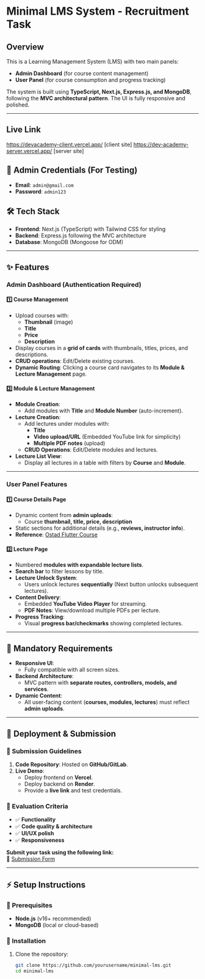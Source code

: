 # Minimal LMS System - Recruitment Task

## Overview
This is a Learning Management System (LMS) with two main panels:  
- **Admin Dashboard** (for course content management)  
- **User Panel** (for course consumption and progress tracking)  

The system is built using **TypeScript, Next.js, Express.js, and MongoDB**, following the **MVC architectural pattern**. The UI is fully responsive and polished.

---
## Live Link 
https://devacademy-client.vercel.app/  [client site]
https://dev-academy-server.vercel.app/ [server site]

## 🔑 Admin Credentials (For Testing)
- **Email**: `admin@gmail.com`
- **Password**: `admin123`


## 🛠 Tech Stack
- **Frontend**: Next.js (TypeScript) with Tailwind CSS for styling  
- **Backend**: Express.js following the MVC architecture  
- **Database**: MongoDB (Mongoose for ODM)  

---

## ✨ Features

### Admin Dashboard (Authentication Required)
#### 1️⃣ Course Management
- Upload courses with:
  - **Thumbnail** (image)
  - **Title**
  - **Price**
  - **Description**
- Display courses in a **grid of cards** with thumbnails, titles, prices, and descriptions.
- **CRUD operations**: Edit/Delete existing courses.
- **Dynamic Routing**: Clicking a course card navigates to its **Module & Lecture Management** page.

#### 2️⃣ Module & Lecture Management
- **Module Creation**:
  - Add modules with **Title** and **Module Number** (auto-increment).  
- **Lecture Creation**:
  - Add lectures under modules with:
    - **Title**
    - **Video upload/URL** (Embedded YouTube link for simplicity)
    - **Multiple PDF notes** (upload)  
  - **CRUD Operations**: Edit/Delete modules and lectures.
- **Lecture List View**:
  - Display all lectures in a table with filters by **Course** and **Module**.

---

### User Panel Features
#### 1️⃣ Course Details Page
- Dynamic content from **admin uploads**:
  - Course **thumbnail, title, price, description**  
- Static sections for additional details (e.g., **reviews, instructor info**).  
- **Reference**: [Ostad Flutter Course](https://ostad.app/course/flutter)  

#### 2️⃣ Lecture Page
- Numbered **modules with expandable lecture lists**.  
- **Search bar** to filter lessons by title.  
- **Lecture Unlock System**:
  - Users unlock lectures **sequentially** (Next button unlocks subsequent lectures).  
- **Content Delivery**:
  - Embedded **YouTube Video Player** for streaming.  
  - **PDF Notes**: View/download multiple PDFs per lecture.  
- **Progress Tracking**:
  - Visual **progress bar/checkmarks** showing completed lectures.  

---

## 🔹 Mandatory Requirements
- **Responsive UI**:  
  - Fully compatible with all screen sizes.  
- **Backend Architecture**:  
  - MVC pattern with **separate routes, controllers, models, and services**.  
- **Dynamic Content**:  
  - All user-facing content (**courses, modules, lectures**) must reflect **admin uploads**.  

---

## 🚀 Deployment & Submission  
### 🔹 Submission Guidelines
1. **Code Repository**: Hosted on **GitHub/GitLab**.  
2. **Live Demo**:  
   - Deploy frontend on **Vercel**.  
   - Deploy backend on **Render**.  
   - Provide a **live link** and test credentials.  

### 🔹 Evaluation Criteria
- ✅ **Functionality**  
- ✅ **Code quality & architecture**  
- ✅ **UI/UX polish**  
- ✅ **Responsiveness**  

**Submit your task using the following link:**  
🔗 [Submission Form](https://forms.gle/2uiw6KaBp5AFcxWa7)  

---

## ⚡ Setup Instructions
### 🔹 Prerequisites
- **Node.js** (v16+ recommended)  
- **MongoDB** (local or cloud-based)  

### 🔹 Installation
1. Clone the repository:  
   ```sh
   git clone https://github.com/yourusername/minimal-lms.git
   cd minimal-lms
